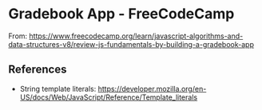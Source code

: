 # Gradebook App - FreeCodeCamp

From: https://www.freecodecamp.org/learn/javascript-algorithms-and-data-structures-v8/review-js-fundamentals-by-building-a-gradebook-app

## References

- String template literals: https://developer.mozilla.org/en-US/docs/Web/JavaScript/Reference/Template_literals

